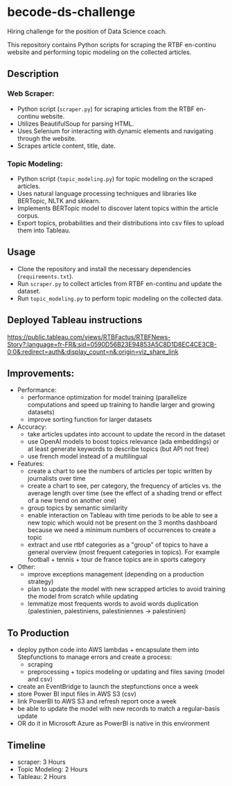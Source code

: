 # becode-ds-challenge
Hiring challenge for the position of Data Science coach.

This repository contains Python scripts for scraping the RTBF en-continu website and performing topic modeling on the collected articles.

## Description

### Web Scraper:
- Python script (`scraper.py`) for scraping articles from the RTBF en-continu website.
- Utilizes BeautifulSoup for parsing HTML.
- Uses Selenium for interacting with dynamic elements and navigating through the website.
- Scrapes article content, title, date.

### Topic Modeling:
- Python script (`topic_modeling.py`) for topic modeling on the scraped articles.
- Uses natural language processing techniques and libraries like BERTopic, NLTK and sklearn.
- Implements BERTopic model to discover latent topics within the article corpus.
- Export topics, probabilities and their distributions into csv files to upload them into Tableau.

## Usage

- Clone the repository and install the necessary dependencies (`requirements.txt`).
- Run `scraper.py` to collect articles from RTBF en-continu and update the dataset.
- Run `topic_modeling.py` to perform topic modeling on the collected data.

## Deployed Tableau instructions
https://public.tableau.com/views/RTBFactus/RTBFNews-Story?:language=fr-FR&:sid=0590D56B23E94853A5C8D1D8EC4CE3CB-0:0&:redirect=auth&:display_count=n&:origin=viz_share_link

## Improvements:
- Performance:
  - performance optimization for model training (parallelize computations and speed up training to handle larger and growing datasets)
  - improve sorting function for larger datasets
- Accuracy:
  - take articles updates into account to update the record in the dataset
  - use OpenAI models to boost topics relevance (ada embeddings) or at least generate keywords to describe topics (but API not free)
  - use french model instead of a multilingual
- Features:
  - create a chart to see the numbers of articles per topic written by journalists over time 
  - create a chart to see, per category, the frequency of articles vs. the average length over time (see the effect of a shading trend or effect of a new trend on another one)
  - group topics by semantic similarity
  - enable interaction on Tableau with time periods to be able to see a new topic which would not be present on the 3 months dashboard because we need a minimum numbers of occurrences to create a topic
  - extract and use rtbf categories as a "group" of topics to have a general overview (most frequent categories in topics). For example football + tennis + tour de france topics are in sports category
- Other:
  - improve exceptions management (depending on a production strategy)
  - plan to update the model with new scrapped articles to avoid training the model from scratch while updating
  - lemmatize most frequents words to avoid words duplication (palestinien, palestiniens, palestiniennes -> palestinien)

## To Production
- deploy python code into AWS lambdas + encapsulate them into Stepfunctions to manage errors and create a process:
  - scraping
  - preprocessing + topics modeling or updating and files saving (model and csv)
- create an EventBridge to launch the stepfunctions once a week
- store Power BI input files in AWS S3 (csv)
- link PowerBI to AWS S3 and refresh report once a week 
- be able to update the model with new records to match a regular-basis update
- OR do it in Microsoft Azure as PowerBI is native in this environment
## Timeline
- scraper: 3 Hours
- Topic Modeling: 2 Hours
- Tableau: 2 Hours

